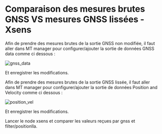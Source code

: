 # Comparaison des mesures brutes GNSS VS mesures GNSS lissées - Xsens

Afin de prendre des mesures brutes de la sortie GNSS non modifiée, il faut aller dans MT manager pour configurer/ajouter la sortie de données GNSS data comme ci dessous :

![gnss_data](../images/mtmanager/mt_manager_xsens_config_gnss_data.png)

Et enregistrer les modifications.

Afin de prendre des mesures brutes de la sortie GNSS lissée, il faut aller dans MT manager pour configurer/ajouter la sortie de données Position and Velocity comme ci dessous :

![position_vel](../images/mtmanager/mt_manager_xsens_config_position_vel.png)

Et enregistrer les modifications.

Lancer le node xsens et comparer les valeurs reçues par gnss et filter/positionlla.



